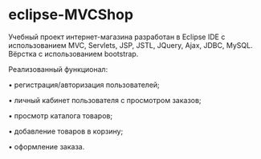# eclipse-MVCShop

Учебный проект интернет-магазина разработан в Eclipse IDE с использованием MVC, Servlets, JSP, JSTL, JQuery, Ajax, JDBC, MySQL. Вёрстка с использованием bootstrap.

Реализованный функционал:

•	регистрация/авторизация пользователей;

•	личный кабинет пользователя с просмотром заказов;

•	просмотр каталога товаров;

•	добавление товаров в корзину;

•	оформление заказа.
